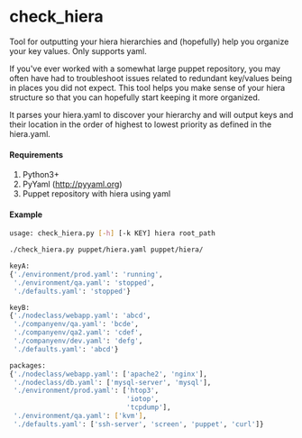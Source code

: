 # check_hiera
Tool for outputting your hiera hierarchies and (hopefully) help you organize your key values. Only supports yaml.

If you've ever worked with a somewhat large puppet repository, you may often have had to troubleshoot issues related to
redundant key/values being in places you did not expect. This tool helps you make sense of your hiera structure so that you can hopefully start keeping it more organized.

It parses your hiera.yaml to discover your hierarchy and will output keys and their location in the order of highest to lowest priority as defined in the hiera.yaml.

#### Requirements
1. Python3+
2. PyYaml (http://pyyaml.org)
3. Puppet repository with hiera using yaml


#### Example
```bash
usage: check_hiera.py [-h] [-k KEY] hiera root_path

./check_hiera.py puppet/hiera.yaml puppet/hiera/

keyA:
{'./environment/prod.yaml': 'running',
 './environment/qa.yaml': 'stopped',
 './defaults.yaml': 'stopped'}

keyB:
{'./nodeclass/webapp.yaml': 'abcd',
 './companyenv/qa.yaml': 'bcde',
 './companyenv/qa2.yaml': 'cdef',
 './companyenv/dev.yaml': 'defg',
 './defaults.yaml': 'abcd'}

packages:
{'./nodeclass/webapp.yaml': ['apache2', 'nginx'],
 './nodeclass/db.yaml': ['mysql-server', 'mysql'],
 './environment/prod.yaml': ['htop3',
                             'iotop',
                             'tcpdump'],
 './environment/qa.yaml': ['kvm'],
 './defaults.yaml': ['ssh-server', 'screen', 'puppet', 'curl']}
 ```
